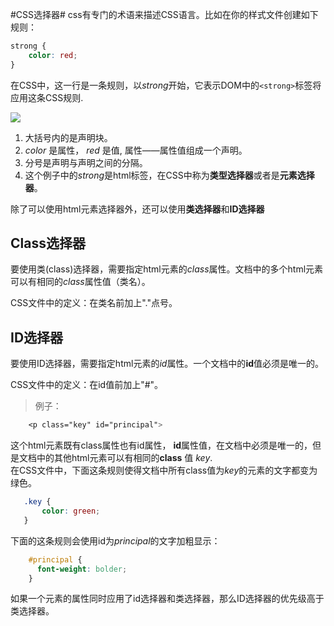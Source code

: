 #CSS选择器#
css有专门的术语来描述CSS语言。比如在你的样式文件创建如下规则：<br>
   
```css	
strong {
	color: red;
}
```

在CSS中，这一行是一条规则，以*strong*开始，它表示DOM中的`<strong>`标签将应用这条CSS规则.

![](http://p16.qhimg.com/t0144e2e0e2db64cf84.png)

1. 大括号内的是声明块。
2. *color* 是属性， *red* 是值, 属性——属性值组成一个声明。
3. 分号是声明与声明之间的分隔。
4. 这个例子中的*strong*是html标签，在CSS中称为**类型选择器**或者是**元素选择器**。

除了可以使用html元素选择器外，还可以使用**类选择器**和**ID选择器**

## Class选择器 ##
要使用类(class)选择器，需要指定html元素的*class*属性。文档中的多个html元素可以有相同的*class*属性值（类名）。

CSS文件中的定义：在类名前加上"."点号。

## ID选择器 ##
要使用ID选择器，需要指定html元素的*id*属性。一个文档中的**id**值必须是唯一的。

CSS文件中的定义：在id值前加上"#"。

>例子：
```css
	<p class="key" id="principal">
```
 这个html元素既有class属性也有id属性， **id**属性值，在文档中必须是唯一的，但是文档中的其他html元素可以有相同的**class** 值 *key*. <br>
 在CSS文件中，下面这条规则使得文档中所有class值为*key*的元素的文字都变为绿色。
 ```css
	.key {
  		color: green;
	}
```
下面的这条规则会使用id为*principal*的文字加粗显示：
```css
	#principal {
	  font-weight: bolder;
	}
```

如果一个元素的属性同时应用了id选择器和类选择器，那么ID选择器的优先级高于类选择器。

